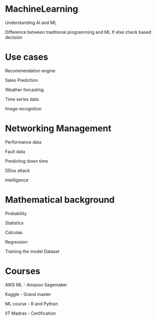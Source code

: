 # MachineLearning
Understanding AI and ML

Difference between traditional programming and ML
If else check based decision
  
# Use cases

Recommendation engine

Sales Prediction  

Weather forcasting

Time series data

Image recognition
  
# Networking Management

Performance data

Fault data

Predicting down time

DDos attack

Intelligence

# Mathematical background

  Probability
  
  Statistics
  
  Calculas
  
  Regression
  
Training the model
Dataset

# Courses
AWS ML - Amazon Sagemaker

Kaggle - Grand master

ML course - R and Python

IIT Madras - Certification


